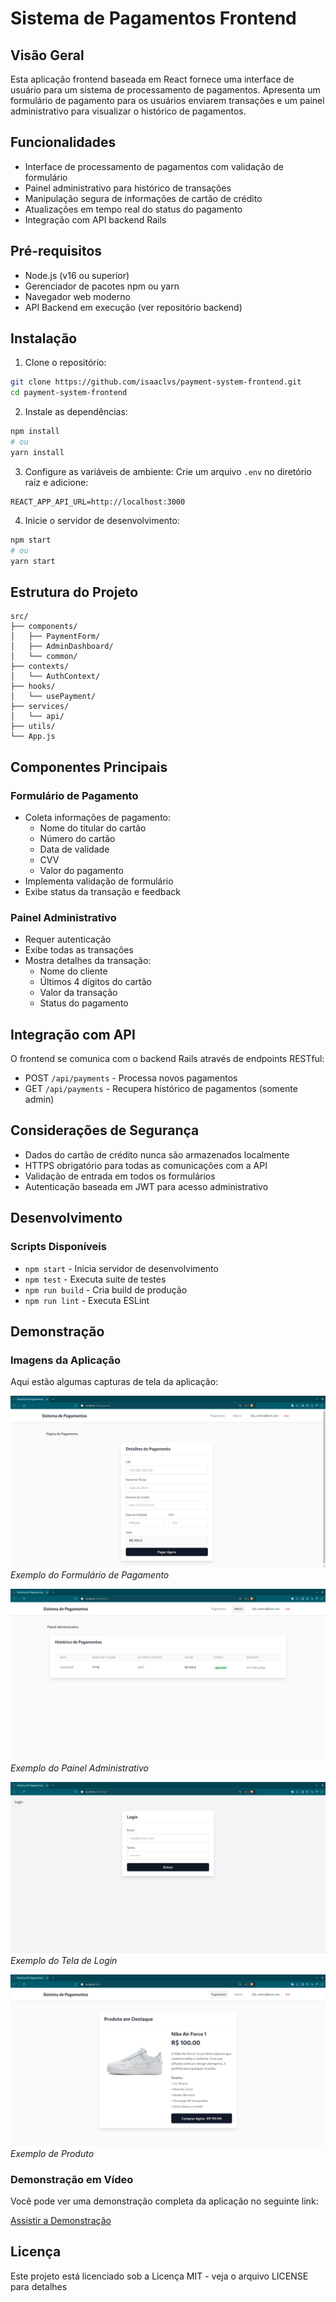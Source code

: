 # Sistema de Pagamentos Frontend

## Visão Geral
Esta aplicação frontend baseada em React fornece uma interface de usuário para um sistema de processamento de pagamentos. Apresenta um formulário de pagamento para os usuários enviarem transações e um painel administrativo para visualizar o histórico de pagamentos.

## Funcionalidades
- Interface de processamento de pagamentos com validação de formulário
- Painel administrativo para histórico de transações
- Manipulação segura de informações de cartão de crédito
- Atualizações em tempo real do status do pagamento
- Integração com API backend Rails

## Pré-requisitos
- Node.js (v16 ou superior)
- Gerenciador de pacotes npm ou yarn
- Navegador web moderno
- API Backend em execução (ver repositório backend)

## Instalação

1. Clone o repositório:
```bash
git clone https://github.com/isaaclvs/payment-system-frontend.git
cd payment-system-frontend
```

2. Instale as dependências:
```bash
npm install
# ou
yarn install
```

3. Configure as variáveis de ambiente:
Crie um arquivo `.env` no diretório raiz e adicione:
```
REACT_APP_API_URL=http://localhost:3000
```

4. Inicie o servidor de desenvolvimento:
```bash
npm start
# ou
yarn start
```

## Estrutura do Projeto
```
src/
├── components/
│   ├── PaymentForm/
│   ├── AdminDashboard/
│   └── common/
├── contexts/
│   └── AuthContext/
├── hooks/
│   └── usePayment/
├── services/
│   └── api/
├── utils/
└── App.js
```

## Componentes Principais

### Formulário de Pagamento
- Coleta informações de pagamento:
  - Nome do titular do cartão
  - Número do cartão
  - Data de validade
  - CVV
  - Valor do pagamento
- Implementa validação de formulário
- Exibe status da transação e feedback

### Painel Administrativo
- Requer autenticação
- Exibe todas as transações
- Mostra detalhes da transação:
  - Nome do cliente
  - Últimos 4 dígitos do cartão
  - Valor da transação
  - Status do pagamento

## Integração com API

O frontend se comunica com o backend Rails através de endpoints RESTful:

- POST `/api/payments` - Processa novos pagamentos
- GET `/api/payments` - Recupera histórico de pagamentos (somente admin)

## Considerações de Segurança
- Dados do cartão de crédito nunca são armazenados localmente
- HTTPS obrigatório para todas as comunicações com a API
- Validação de entrada em todos os formulários
- Autenticação baseada em JWT para acesso administrativo

## Desenvolvimento

### Scripts Disponíveis
- `npm start` - Inicia servidor de desenvolvimento
- `npm test` - Executa suite de testes
- `npm run build` - Cria build de produção
- `npm run lint` - Executa ESLint

## Demonstração

### Imagens da Aplicação

Aqui estão algumas capturas de tela da aplicação:

![Formulário de Pagamento](/src/assets/images/payment-form.png)  
*Exemplo do Formulário de Pagamento*

![Painel Administrativo](/src/assets/images/view-admin.png)  
*Exemplo do Painel Administrativo*

![Tela de Login](/src/assets/images/login.png)  
*Exemplo do Tela de Login*

![Produto](/src/assets/images/view-product.png)  
*Exemplo de Produto*

### Demonstração em Vídeo

Você pode ver uma demonstração completa da aplicação no seguinte link:

[Assistir a Demonstração](https://drive.google.com/file/d/1EXa4wx5F9-Es8hrHIGW3fg2dq98b_pA7/view?usp=sharing)

## Licença
Este projeto está licenciado sob a Licença MIT - veja o arquivo LICENSE para detalhes